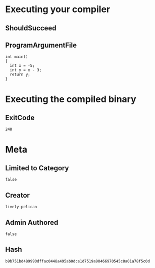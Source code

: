 # Executing your compiler

## ShouldSucceed

## ProgramArgumentFile

```
int main()
{
  int x = -5;
  int y = x - 3;
  return y;
}
```

# Executing the compiled binary

## ExitCode

```
248
```

# Meta

## Limited to Category

```
false
```

## Creator

```
lively-pelican
```

## Admin Authored

```
false
```

## Hash

```
b9b751bd489990dffac0448a495ab0dce1d7519a90466970545c8a01a78f5c0d
```
